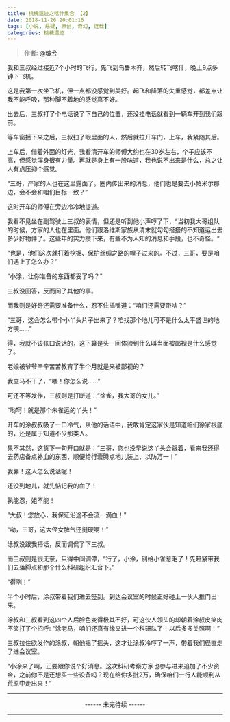 ```yaml
---
title: 桃槐遗迹之喀什集合 【2】
date: 2018-11-26 20:01:16
tags: [小说, 悬疑, 原创, 奇幻, 连载]
categories: 桃槐遗迹
---
```


> 作者: [@魂兮](http://weibo.com/paigu77) 

我和三叔经过接近7个小时的飞行，先飞到乌鲁木齐，然后转飞喀什，晚上9点多钟下飞机。

这是我第一次坐飞机，但一点都没感觉到美好。起飞和降落的失重感觉，都差点让我不能呼吸，那种脚不着地的感觉真不好。

出去后，三叔打了个电话说了下自己的位置，还没挂电话就看到一辆车开到我们跟前。

等车窗摇下来之后，三叔扫了眼里面的人，然后就拉开车门，上车，我紧随其后。

上车后，借着外面的灯光，我看清开车的师傅大约也在30岁左右，个子应该不高，但感觉浑身很有力量。再就是身上有一股味道，我也说不出来是什么，总之让人有点压抑个感觉。

“三哥，严家的人也在这里露面了。圈内传出来的消息，他们也是要去小帕米尔那边，会不会和咱们目标一致？”

这时开车的师傅在旁边冷冷地提道。

我看不见坐在副驾驶上三叔的表情，但还是听到他小声哼了下，“当初我大哥组队的时候，方家的人也在里面。他们跟洛维斯家族从清末就勾勾搭搭的不知道运出去多少好物件了。这些年的实力攒下来，有些不为人知的消息和手段，也不奇怪。“

“也是，他们这次就打着挖掘、保护丝绸之路的幌子过来的。不过，三哥，要是咱们遇上了怎么办？”

“小涂，让你准备的东西都妥了吗？”

三叔没回答，反而问了其他的事。

而我则是好奇还需要准备什么，忍不住插嘴道：“咱们还需要带啥？”

“三哥，这会怎么带个小丫头片子出来了？咱找那个地儿可不是什么太平盛世的地方噢……”

得，我就不该张口说话的，这下算是头一回体验到什么叫当面被鄙视是什么感觉了。

老娘被爷爷辛辛苦苦教育了半个月就是来被鄙视的？

我立马不干了，“喂！你怎么说……”

可还不等发作，三叔则是打断道：“徐雀，我大哥的女儿。”

“哟呵！就是那个朱雀运的丫头！”

开车的涂叔叔吸了一口冷气，从他的话语中，我敢肯定这家伙是知道咱们徐家根底的，还是属于知道不少那类人。

果不其然，这货下一句开口就是：“三哥，您也没早说这丫头会跟着，看来我还得去药店备点补血的东西，顺便给行囊腾点地儿装上，以防万一！”

我靠！这人怎么说话呢！

还没到地儿，就先惦记我的血了！

孰能忍，姐不能！

“大叔！您放心，我保证沿途不会流一滴血！”

“呦，三哥，这大侄女脾气还挺硬啊！”

涂叔没跟我搭话，反而调侃了下三叔。

而三叔则是很无奈，只得中间调停，“行了，小涂，别给小雀惹毛了！先赶紧带我们去落脚点和那个什么科研组织汇合下。”

“得咧！”

半个小时后，涂叔带着我们进去签到。到达会议室的时候正好碰上一伙人推门出来。

涂叔和三叔看到这四个人后脸色变得极其不好，可这伙人领头的却朝着涂叔皮笑肉不笑打了个招呼: “涂老马，咱们还真有缘又进一个科研队了！以后多多关照啊！”

三叔拉住欲发作的涂叔，朝他摇了摇头，这才让涂叔冷哼了一声，带着我们径直走了进会议室。

“小涂来了啊，正要跟你说个好消息。这次科研考察方家也参与进来追加了不少资金，之前你不是还想买一些设备吗？现在给你多批2万，确保咱们一行人能顺利从荒原中走出来！”

---

<center> ------ 未完待续 ------ </center>

---